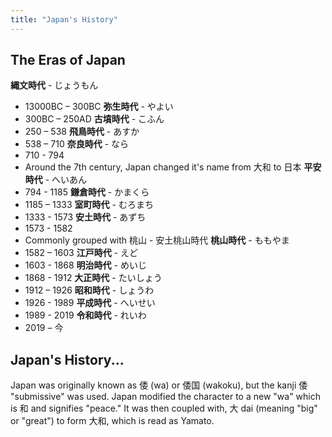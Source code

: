 ```yaml
---
title: "Japan's History"
---
```


## The Eras of Japan
**縄文時代** - じょうもん
- 13000BC – 300BC
**弥生時代** - やよい
- 300BC – 250AD
**古墳時代** - こふん
- 250 – 538
**飛鳥時代** - あすか
- 538 – 710
**奈良時代** - なら
- 710 - 794
- Around the 7th century, Japan changed it's name from 大和 to 日本
**平安時代** - へいあん
- 794 - 1185
**鎌倉時代** - かまくら
- 1185 – 1333
**室町時代** - むろまち
- 1333 - 1573
**安土時代** - あずち
- 1573 - 1582
- Commonly grouped with 桃山 - 安土桃山時代
**桃山時代** - ももやま
- 1582 – 1603
**江戸時代** - えど
- 1603 - 1868
**明治時代** - めいじ
- 1868 - 1912
**大正時代** - たいしょう
- 1912 – 1926
**昭和時代** - しょうわ
- 1926 - 1989
**平成時代** - へいせい
- 1989 - 2019
**令和時代** - れいわ
- 2019 – 今


## Japan's History...

Japan was originally known as 倭 (wa) or 倭国 (wakoku), but the kanji 倭 "submissive" was used. Japan modified the character to a new "wa" which is 和 and signifies "peace." It was then coupled with, 大 dai (meaning "big" or "great") to form 大和, which is read as Yamato.